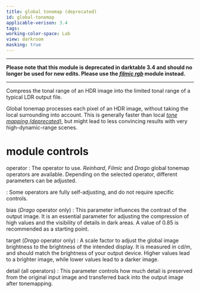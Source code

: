 ```yaml
---
title: global tonemap (deprecated)
id: global-tonemap
applicable-verison: 3.4
tags: 
working-color-space: Lab 
view: darkroom
masking: true
---
```


---

**Please note that this module is deprecated in darktable 3.4 and should no longer be used for new edits. Please use the [_filmic rgb_](./filmic-rgb.md) module instead.**

---

Compress the tonal range of an HDR image into the limited tonal range of a typical LDR output file. 

Global tonemap processes each pixel of an HDR image, without taking the local surrounding into account. This is generally faster than local [_tone mapping (deprecated)_](./tone-mapping.md), but might lead to less convincing results with very high-dynamic-range scenes.

# module controls

operator
: The operator to use. _Reinhard_, _Filmic_ and _Drago_ global tonemap operators are available. Depending on the selected operator, different parameters can be adjusted. 

: Some operators are fully self-adjusting, and do not require specific controls.

bias (_Drago_ operator only)
: This parameter influences the contrast of the output image. It is an essential parameter for adjusting the compression of high values and the visibility of details in dark areas. A value of 0.85 is recommended as a starting point.

target (_Drago_ operator only)
: A scale factor to adjust the global image brightness to the brightness of the intended display. It is measured in cd/m, and should match the brightness of your output device. Higher values lead to a brighter image, while lower values lead to a darker image.

detail (all operators)
: This parameter controls how much detail is preserved from the original input image and transferred back into the output image after tonemapping.
